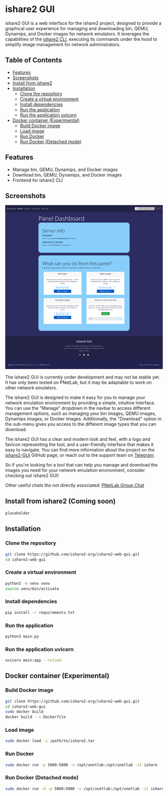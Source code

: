 # ishare2 GUI

ishare2 GUI is a web interface for the ishare2 project, designed to provide a graphical user experience for managing and downloading bin, QEMU, Dynamips, and Docker images for network emulators. It leverages the capabilities of the [ishare2 CLI](https://github.com/pnetlabrepo/ishare2), executing its commands under the hood to simplify image management for network administrators.

## Table of Contents

- [Features](#features)
- [Screenshots](#screenshots)
- [Install from ishare2](#install-from-ishare2)
- [Installation](#installation)
  - [Clone the repository](#clone-the-repository)
  - [Create a virtual environment](#create-a-virtual-environment)
  - [Install dependencies](#install-dependencies)
  - [Run the application](#run-the-application)
  - [Run the application uvicorn](#run-the-application-uvicorn)
- [Docker container (Experimental)](#docker-container-experimental)
  - [Build Docker image](#build-docker-image)
  - [Load image](#load-image)
  - [Run Docker](#run-docker)
  - [Run Docker (Detached mode)](#run-docker-detached-mode)

## Features

- Manage bin, QEMU, Dynamips, and Docker images
- Download bin, QEMU, Dynamips, and Docker images
- Frontend for ishare2 CLI

## Screenshots

![alt ishare2-GUI's Homepage](web_app/src/static/images/Homepage%20-%20ishare2.png)

The ishare2 GUI is currently under development and may not be stable yet. It has only been tested on PNetLab, but it may be adaptable to work on other network emulators.

The ishare2 GUI is designed to make it easy for you to manage your network emulation environment by providing a simple, intuitive interface. You can use the "Manage" dropdown in the navbar to access different management options, such as managing your bin images, QEMU images, Dynamips images, or Docker images. Additionally, the "Download" option in the sub-menu gives you access to the different image types that you can download.

The ishare2 GUI has a clear and modern look and feel, with a logo and favicon representing the tool, and a user-friendly interface that makes it easy to navigate. You can find more information about the project on the [ishare2-GUI](https://github.com/ishare2-org/ishare2-gui) GitHub page, or reach out to the support team on [Telegram](https://t.me/unetlab_cloud).

So if you're looking for a tool that can help you manage and download the images you need for your network emulation environment, consider checking out ishare2 GUI!

Other useful chats tho not directly associated:
[PNetLab Group Chat](https://t.me/pnetlab)

## Install from ishare2 (Coming soon)

```bash
placeholder
```

## Installation

### Clone the repository

```bash
git clone https://github.com/ishare2-org/ishare2-web-gui.git
cd ishare2-web-gui
```

### Create a virtual environment

```bash
python3 -m venv venv
source venv/bin/activate
```

### Install dependencies

```bash
pip install -r requirements.txt
```

### Run the application

```bash
python3 main.py
```

### Run the application uvicorn

```bash
uvicorn main:app --reload
```

## Docker container (Experimental)

### Build Docker image

```bash
git clone https://github.com/ishare2-org/ishare2-web-gui.git
cd ishare2-web-gui
sudo docker build
docker build - < Dockerfile
```

### Load image

```bash
sudo docker load -i /path/to/ishare2.tar
```

### Run Docker

```bash
sudo docker run -p 5000:5000 -v /opt/unetlab:/opt/unetlab -it ishare
```

### Run Docker (Detached mode)

```bash
sudo docker run -d -p 5000:5000 -v /opt/unetlab:/opt/unetlab -it ishare
```
